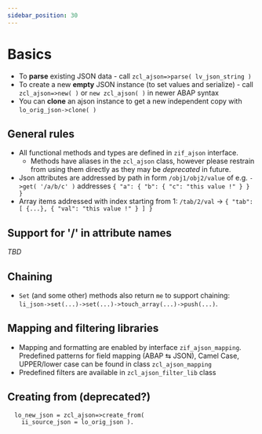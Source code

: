 ```yaml
---
sidebar_position: 30
---
```


# Basics

- To **parse** existing JSON data - call `zcl_ajson=>parse( lv_json_string )`
- To create a new **empty** JSON instance (to set values and serialize) - call `zcl_ajson=>new( )` or `new zcl_ajson( )` in newer ABAP syntax
- You can **clone** an ajson instance to get a new independent copy with `lo_orig_json->clone( )`

## General rules

- All functional methods and types are defined in `zif_ajson` interface.
  - Methods have aliases in the `zcl_ajson` class, however please restrain from using them directly as they may be *deprecated* in future.
- Json attributes are addressed by path in form `/obj1/obj2/value` of e.g. `->get( '/a/b/c' )` addresses `{ "a": { "b": { "c": "this value !" } } }`
- Array items addressed with index starting from 1: `/tab/2/val` -> `{ "tab": [ {...}, { "val": "this value !" } ] }`

## Support for '/' in attribute names

*TBD*

## Chaining

- `Set` (and some other) methods also return `me` to support chaining: `li_json->set(...)->set(...)->touch_array(...)->push(...)`.

## Mapping and filtering libraries

- Mapping and formatting are enabled by interface `zif_ajson_mapping`. Predefined patterns for field mapping (ABAP ⇆ JSON), Camel Case, UPPER/lower case can be found in class `zcl_ajson_mapping`
- Predefined filters are available in `zcl_ajson_filter_lib` class

## Creating from (deprecated?)

```abap
  lo_new_json = zcl_ajson=>create_from(
    ii_source_json = lo_orig_json ).
```

